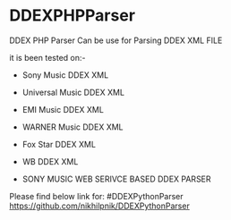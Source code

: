 # DDEXPHPParser
DDEX PHP Parser Can be use for Parsing DDEX XML FILE

it is been tested on:-
* Sony Music DDEX XML
* Universal Music DDEX XML
* EMI Music DDEX XML
* WARNER Music DDEX XML
* Fox Star DDEX XML
* WB DDEX XML

* SONY MUSIC WEB SERIVCE BASED DDEX PARSER

Please find below link for:
#DDEXPythonParser
https://github.com/nikhilpnik/DDEXPythonParser
